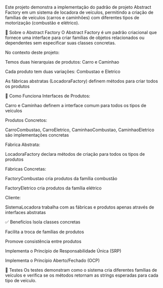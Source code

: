 Este projeto demonstra a implementação do padrão de projeto Abstract Factory em um sistema de locadora de veículos, permitindo a criação de famílias de veículos (carros e caminhões) com diferentes tipos de motorização (combustão e elétrico).


📌 Sobre o Abstract Factory
O Abstract Factory é um padrão criacional que fornece uma interface para criar famílias de objetos relacionados ou dependentes sem especificar suas classes concretas.

No contexto deste projeto:

Temos duas hierarquias de produtos: Carro e Caminhao

Cada produto tem duas variações: Combustao e Eletrico

As fábricas abstratas (LocadoraFactory) definem métodos para criar todos os produtos



🚀 Como Funciona
Interfaces de Produtos:

Carro e Caminhao definem a interface comum para todos os tipos de veículos

Produtos Concretos:

CarroCombustao, CarroEletrico, CaminhaoCombustao, CaminhaoEletrico são implementações concretas

Fábrica Abstrata:

LocadoraFactory declara métodos de criação para todos os tipos de produtos

Fábricas Concretas:

FactoryCombustao cria produtos da família combustão

FactoryEletrico cria produtos da família elétrico

Cliente:

SistemaLocadora trabalha com as fábricas e produtos apenas através de interfaces abstratas



✅ Benefícios
Isola classes concretas

Facilita a troca de famílias de produtos

Promove consistência entre produtos

Implementa o Princípio de Responsabilidade Única (SRP)

Implementa o Princípio Aberto/Fechado (OCP)



🧪 Testes
Os testes demonstram como o sistema cria diferentes famílias de veículos e verifica se os métodos retornam as strings esperadas para cada tipo de veículo.



